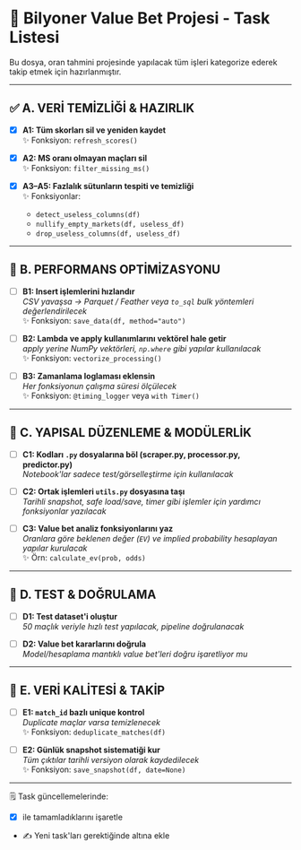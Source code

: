 # 🎯 Bilyoner Value Bet Projesi - Task Listesi

Bu dosya, oran tahmini projesinde yapılacak tüm işleri kategorize ederek takip etmek için hazırlanmıştır.

---

## ✅ A. VERİ TEMİZLİĞİ & HAZIRLIK

- [x] **A1: Tüm skorları sil ve yeniden kaydet**  
  ✨ Fonksiyon: `refresh_scores()`

- [x] **A2: MS oranı olmayan maçları sil**  
  ✨ Fonksiyon: `filter_missing_ms()`

- [x] **A3–A5: Fazlalık sütunların tespiti ve temizliği**  
  ✨ Fonksiyonlar:
    - `detect_useless_columns(df)`
    - `nullify_empty_markets(df, useless_df)`
    - `drop_useless_columns(df, useless_df)`

---

## 🚀 B. PERFORMANS OPTİMİZASYONU

- [ ] **B1: Insert işlemlerini hızlandır**  
  _CSV yavaşsa → Parquet / Feather veya `to_sql` bulk yöntemleri değerlendirilecek_  
  ✨ Fonksiyon: `save_data(df, method="auto")`

- [ ] **B2: Lambda ve apply kullanımlarını vektörel hale getir**  
  _apply yerine NumPy vektörleri, `np.where` gibi yapılar kullanılacak_  
  ✨ Fonksiyon: `vectorize_processing()`

- [ ] **B3: Zamanlama loglaması eklensin**  
  _Her fonksiyonun çalışma süresi ölçülecek_  
  ✨ Fonksiyon: `@timing_logger` veya `with Timer()`

---

## 🧱 C. YAPISAL DÜZENLEME & MODÜLERLİK

- [ ] **C1: Kodları `.py` dosyalarına böl (scraper.py, processor.py, predictor.py)**  
  _Notebook'lar sadece test/görselleştirme için kullanılacak_

- [ ] **C2: Ortak işlemleri `utils.py` dosyasına taşı**  
  _Tarihli snapshot, safe load/save, timer gibi işlemler için yardımcı fonksiyonlar yazılacak_

- [ ] **C3: Value bet analiz fonksiyonlarını yaz**  
  _Oranlara göre beklenen değer (`EV`) ve implied probability hesaplayan yapılar kurulacak_  
  ✨ Örn: `calculate_ev(prob, odds)`

---

## 🧪 D. TEST & DOĞRULAMA

- [ ] **D1: Test dataset'i oluştur**  
  _50 maçlık veriyle hızlı test yapılacak, pipeline doğrulanacak_

- [ ] **D2: Value bet kararlarını doğrula**  
  _Model/hesaplama mantıklı value bet'leri doğru işaretliyor mu_

---

## 🧬 E. VERİ KALİTESİ & TAKİP

- [ ] **E1: `match_id` bazlı unique kontrol**  
  _Duplicate maçlar varsa temizlenecek_  
  ✨ Fonksiyon: `deduplicate_matches(df)`

- [ ] **E2: Günlük snapshot sistematiği kur**  
  _Tüm çıktılar tarihli versiyon olarak kaydedilecek_  
  ✨ Fonksiyon: `save_snapshot(df, date=None)`

---

🗒 Task güncellemelerinde:
- [x] ile tamamladıklarını işaretle
- ✍️ Yeni task'ları gerektiğinde altına ekle
